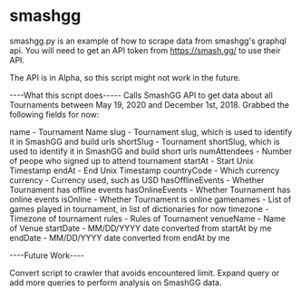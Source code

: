 # smashgg
smashgg.py is an example of how to scrape data from smashgg's graphql api. You will need to get an API token from https://smash.gg/ to use their API.

The API is in Alpha, so this script might not work in the future.

----What this script does-----
Calls SmashGG API to get data about all Tournaments between May 19, 2020 and December 1st, 2018. Grabbed the following fields for now:

name - Tournament Name
slug - Tournament slug, which is used to identify it in SmashGG and build urls
shortSlug - Tournament shortSlug, which is used to identify it in SmashGG and build short urls
numAttendees - Number of peope who signed up to attend tournament
startAt - Start Unix Timestamp
endAt - End Unix Timestamp
countryCode - Which currency
currency - Currency used, such as USD
hasOfflineEvents - Whether Tournament has offline events
hasOnlineEvents - Whether Tournament has online events
isOnline - Whether Tournament is online
gamenames - List of games played in tournament, in list of dictionaries for now
timezone - Timezone of tournament
rules - Rules of Tournament
venueName - Name of Venue
startDate - MM/DD/YYYY date converted from startAt by me
endDate - MM/DD/YYYY date converted from endAt by me

----Future Work----

Convert script to crawler that avoids encountered limit.
Expand query or add more queries to perform analysis on SmashGG data.
